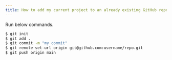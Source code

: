 ```yaml
---
title: How to add my current project to an already existing GitHub repository
---
```


Run below commands.

```bash
$ git init
$ git add .
$ git commit -m "my commit"
$ git remote set-url origin git@github.com:username/repo.git
$ git push origin main
```
